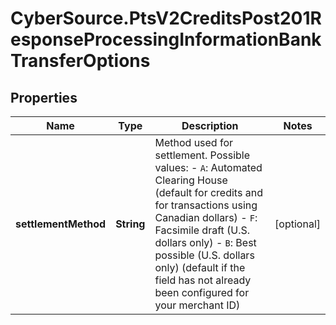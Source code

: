 # CyberSource.PtsV2CreditsPost201ResponseProcessingInformationBankTransferOptions

## Properties
Name | Type | Description | Notes
------------ | ------------- | ------------- | -------------
**settlementMethod** | **String** | Method used for settlement.  Possible values: - `A`: Automated Clearing House (default for credits and for transactions using Canadian dollars) - `F`: Facsimile draft (U.S. dollars only) - `B`: Best possible (U.S. dollars only) (default if the field has not already been configured for your merchant ID)  | [optional] 


